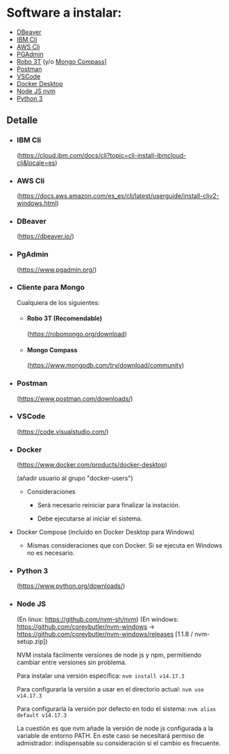 # Software a instalar:

- [DBeaver](#dbeaver)
- [IBM Cli](#ibm-cli)
- [AWS Cli](#aws-cli)
- [PGAdmin](#pgadmin)
- [Robo 3T](#robo-3t-recomendable) (y/o [Mongo Compass](#mongo-compass)]
- [Postman](#postman)
- [VSCode](#vscode)
- [Docker Desktop](#docker)
- [Node JS nvm](#node-js)
- [Python 3](#python-3)

## Detalle

- ### IBM Cli

  (https://cloud.ibm.com/docs/cli?topic=cli-install-ibmcloud-cli&locale=es)
  
- ### AWS Cli

  (https://docs.aws.amazon.com/es_es/cli/latest/userguide/install-cliv2-windows.html)

- ### DBeaver

  (https://dbeaver.io/)

- ### PgAdmin

  (https://www.pgadmin.org/)
  
- ### Cliente para Mongo

  Cualquiera de los siguientes:

  - #### Robo 3T (Recomendable)
    (https://robomongo.org/download)
  - #### Mongo Compass
    (https://www.mongodb.com/try/download/community)

- ### Postman

  (https://www.postman.com/downloads/)

- ### VSCode

  (https://code.visualstudio.com/)

- ### Docker

  (https://www.docker.com/products/docker-desktop)

  (añadir usuario al grupo "docker-users")

  - Consideraciones

    - Será necesario reiniciar para finalizar la instación.

    - Debe ejecutarse al iniciar el sistema.

- Docker Compose (incluído en Docker Desktop para Windows)

  - Mismas consideraciones que con Docker. Si se ejecuta en Windows no es necesario.

- ### Python 3

  (https://www.python.org/downloads/)

- ### Node JS

    (En linux: https://github.com/nvm-sh/nvm)
    (En windows: https://github.com/coreybutler/nvm-windows -> https://github.com/coreybutler/nvm-windows/releases [1.1.8 / nvm-setup.zip])

    NVM instala fácilmente versiones de node js y npm, permitiendo cambiar entre versiones sin problema.

    Para instalar una versión específica:
    `nvm install v14.17.3`

    Para configurarla la versión a usar en el directorio actual:
    `nvm use v14.17.3`

    Para configurarla la versión por defecto en todo el sistema:
    `nvm alias default v14.17.3`

    La cuestión es que nvm añade la versión de node js configurada a la variable de entorno PATH. En este caso se necesitará permiso de admistrador: indispensable su consideración si el cambio es frecuente.
